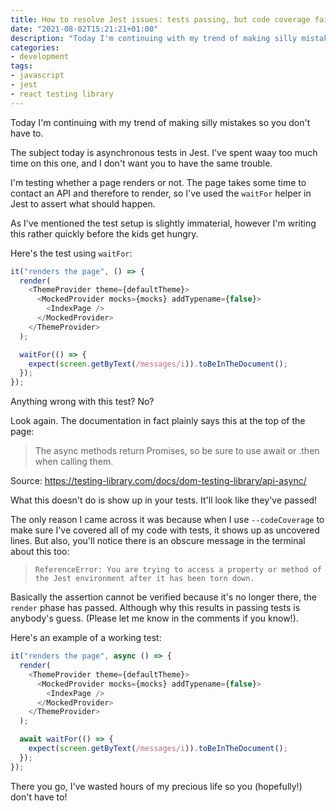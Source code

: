 ```yaml
---
title: How to resolve Jest issues: tests passing, but code coverage fails!
date: "2021-08-02T15:21:21+01:00"
description: "Today I'm continuing with my trend of making silly mistakes so you don't have to. The subject today is asynchronous tests in Jest. I've spent too much time on this one, and I don't want you to have the same trouble!"
categories:
- development
tags:
- javascript
- jest
- react testing library
---
```


Today I'm continuing with my trend of making silly mistakes so you don't have to.

The subject today is asynchronous tests in Jest. I've spent waay too much time on this one, and I don't want you to have the same trouble.

I'm testing whether a page renders or not. The page takes some time to contact an API and therefore to render, so I've used the `waitFor` helper in Jest to assert what should happen.

As I've mentioned the test setup is slightly immaterial, however I'm writing this rather quickly before the kids get hungry.

Here's the test using `waitFor`:

```javascript
it("renders the page", () => {
  render(
    <ThemeProvider theme={defaultTheme}>
      <MockedProvider mocks={mocks} addTypename={false}>
        <IndexPage />
      </MockedProvider>
    </ThemeProvider>
  );

  waitFor(() => {
    expect(screen.getByText(/messages/i)).toBeInTheDocument();
  });
});
```

Anything wrong with this test? No?

Look again. The documentation in fact plainly says this at the top of the page:

> The async methods return Promises, so be sure to use await or .then when calling them.

Source: https://testing-library.com/docs/dom-testing-library/api-async/

What this doesn't do is show up in your tests. It'll look like they've passed!

The only reason I came across it was because when I use `--codeCoverage` to make sure I've covered all of my code with tests, it shows up as uncovered lines. But also, you'll notice there is an obscure message in the terminal about this too:

> `ReferenceError: You are trying to access a property or method of the Jest environment after it has been torn down.`

Basically the assertion cannot be verified because it's no longer there, the `render` phase has passed. Although why this results in passing tests is anybody's guess. (Please let me know in the comments if you know!).

Here's an example of a working test:

```javascript
it("renders the page", async () => {
  render(
    <ThemeProvider theme={defaultTheme}>
      <MockedProvider mocks={mocks} addTypename={false}>
        <IndexPage />
      </MockedProvider>
    </ThemeProvider>
  );

  await waitFor(() => {
    expect(screen.getByText(/messages/i)).toBeInTheDocument();
  });
});
```

There you go, I've wasted hours of my precious life so you (hopefully!) don't have to!
